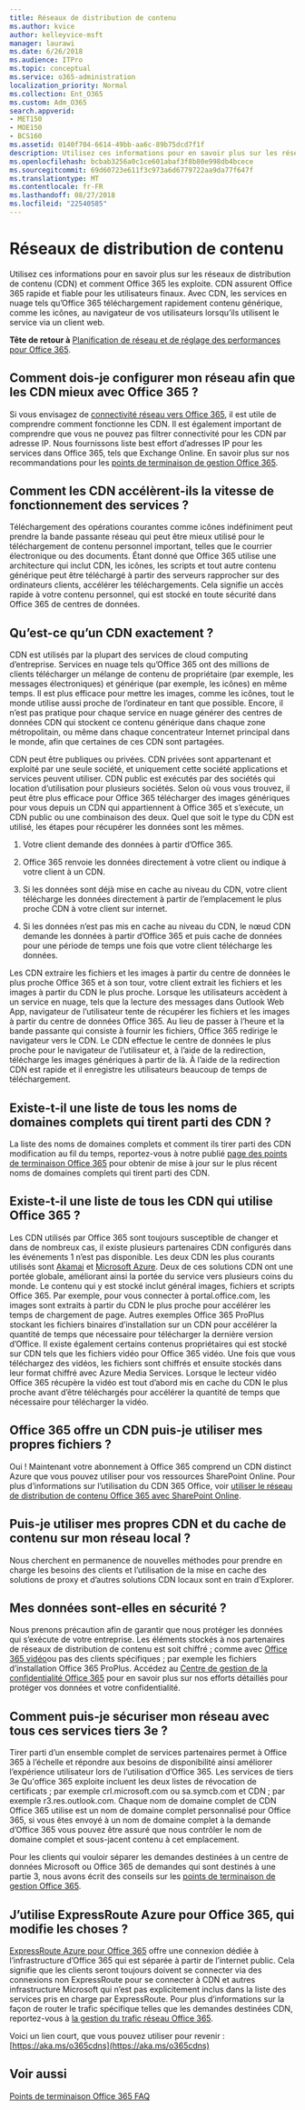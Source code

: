 ```yaml
---
title: Réseaux de distribution de contenu
ms.author: kvice
author: kelleyvice-msft
manager: laurawi
ms.date: 6/26/2018
ms.audience: ITPro
ms.topic: conceptual
ms.service: o365-administration
localization_priority: Normal
ms.collection: Ent_O365
ms.custom: Adm_O365
search.appverid:
- MET150
- MOE150
- BCS160
ms.assetid: 0140f704-6614-49bb-aa6c-89b75dcd7f1f
description: Utilisez ces informations pour en savoir plus sur les réseaux de distribution de contenu (CDN) et comment Office 365 les exploite. CDN assurent Office 365 rapide et fiable pour les utilisateurs finaux. Avec CDN, les services en nuage tels qu’Office 365 téléchargement rapidement contenu générique, comme les icônes, au navigateur de vos utilisateurs lorsqu’ils utilisent le service via un client web.
ms.openlocfilehash: bcbab3256a0c1ce601abaf3f8b80e998db4bcece
ms.sourcegitcommit: 69d60723e611f3c973a6d6779722aa9da77f647f
ms.translationtype: MT
ms.contentlocale: fr-FR
ms.lasthandoff: 08/27/2018
ms.locfileid: "22540585"
---
```

# <a name="content-delivery-networks"></a>Réseaux de distribution de contenu

Utilisez ces informations pour en savoir plus sur les réseaux de distribution de contenu (CDN) et comment Office 365 les exploite. CDN assurent Office 365 rapide et fiable pour les utilisateurs finaux. Avec CDN, les services en nuage tels qu’Office 365 téléchargement rapidement contenu générique, comme les icônes, au navigateur de vos utilisateurs lorsqu’ils utilisent le service via un client web.
  
 **Tête de retour à** [Planification de réseau et de réglage des performances pour Office 365](https://aka.ms/tune).
  
## <a name="how-should-i-set-up-my-network-so-that-cdns-work-best-with-office-365"></a>Comment dois-je configurer mon réseau afin que les CDN mieux avec Office 365 ?

Si vous envisagez de [connectivité réseau vers Office 365](network-connectivity.md), il est utile de comprendre comment fonctionne les CDN. Il est également important de comprendre que vous ne pouvez pas filtrer connectivité pour les CDN par adresse IP. Nous fournissons liste best effort d’adresses IP pour les services dans Office 365, tels que Exchange Online. En savoir plus sur nos recommandations pour les [points de terminaison de gestion Office 365](https://support.office.com/article/99cab9d4-ef59-4207-9f2b-3728eb46bf9a).
  
## <a name="how-do-cdns-make-services-work-faster"></a>Comment les CDN accélèrent-ils la vitesse de fonctionnement des services ?

Téléchargement des opérations courantes comme icônes indéfiniment peut prendre la bande passante réseau qui peut être mieux utilisé pour le téléchargement de contenu personnel important, telles que le courrier électronique ou des documents. Étant donné que Office 365 utilise une architecture qui inclut CDN, les icônes, les scripts et tout autre contenu générique peut être téléchargé à partir des serveurs rapprocher sur des ordinateurs clients, accélérer les téléchargements. Cela signifie un accès rapide à votre contenu personnel, qui est stocké en toute sécurité dans Office 365 de centres de données.
  
## <a name="what-exactly-is-a-cdn"></a>Qu’est-ce qu’un CDN exactement ?

CDN est utilisés par la plupart des services de cloud computing d’entreprise. Services en nuage tels qu’Office 365 ont des millions de clients télécharger un mélange de contenu de propriétaire (par exemple, les messages électroniques) et générique (par exemple, les icônes) en même temps. Il est plus efficace pour mettre les images, comme les icônes, tout le monde utilise aussi proche de l’ordinateur en tant que possible. Encore, il n’est pas pratique pour chaque service en nuage générer des centres de données CDN qui stockent ce contenu générique dans chaque zone métropolitain, ou même dans chaque concentrateur Internet principal dans le monde, afin que certaines de ces CDN sont partagées.
  
CDN peut être publiques ou privées. CDN privées sont appartenant et exploité par une seule société, et uniquement cette société applications et services peuvent utiliser. CDN public est exécutés par des sociétés qui location d’utilisation pour plusieurs sociétés. Selon où vous vous trouvez, il peut être plus efficace pour Office 365 télécharger des images génériques pour vous depuis un CDN qui appartiennent à Office 365 et s’exécute, un CDN public ou une combinaison des deux. Quel que soit le type du CDN est utilisé, les étapes pour récupérer les données sont les mêmes.
  
1. Votre client demande des données à partir d’Office 365.

2. Office 365 renvoie les données directement à votre client ou indique à votre client à un CDN.

3. Si les données sont déjà mise en cache au niveau du CDN, votre client télécharge les données directement à partir de l’emplacement le plus proche CDN à votre client sur internet.

4. Si les données n’est pas mis en cache au niveau du CDN, le nœud CDN demande les données à partir d’Office 365 et puis cache de données pour une période de temps une fois que votre client télécharge les données.

Les CDN extraire les fichiers et les images à partir du centre de données le plus proche Office 365 et à son tour, votre client extrait les fichiers et les images à partir du CDN le plus proche. Lorsque les utilisateurs accèdent à un service en nuage, tels que la lecture des messages dans Outlook Web App, navigateur de l’utilisateur tente de récupérer les fichiers et les images à partir du centre de données Office 365. Au lieu de passer à l’heure et la bande passante qui consiste à fournir les fichiers, Office 365 redirige le navigateur vers le CDN. Le CDN effectue le centre de données le plus proche pour le navigateur de l’utilisateur et, à l’aide de la redirection, télécharge les images génériques à partir de là. À l’aide de la redirection CDN est rapide et il enregistre les utilisateurs beaucoup de temps de téléchargement.
  
## <a name="is-there-a-list-of-all-the-fqdns-that-leverage-cdns"></a>Existe-t-il une liste de tous les noms de domaines complets qui tirent parti des CDN ?

La liste des noms de domaines complets et comment ils tirer parti des CDN modification au fil du temps, reportez-vous à notre publié [page des points de terminaison Office 365](https://go.microsoft.com/fwlink/p/?LinkID=293744) pour obtenir de mise à jour sur le plus récent noms de domaines complets qui tirent parti des CDN.
  
## <a name="is-there-a-list-of-all-the-cdns-that-office-365-uses"></a>Existe-t-il une liste de tous les CDN qui utilise Office 365 ?

Les CDN utilisés par Office 365 sont toujours susceptible de changer et dans de nombreux cas, il existe plusieurs partenaires CDN configurés dans les événements 1 n’est pas disponible. Les deux CDN les plus courants utilisés sont [Akamai](https://www.akamai.com/us/en/cdn.jsp) et [Microsoft Azure](https://azure.microsoft.com/documentation/services/cdn/). Deux de ces solutions CDN ont une portée globale, améliorant ainsi la portée du service vers plusieurs coins du monde. Le contenu qui y est stocké inclut général images, fichiers et scripts Office 365. Par exemple, pour vous connecter à portal.office.com, les images sont extraits à partir du CDN le plus proche pour accélérer les temps de chargement de page. Autres exemples Office 365 ProPlus stockant les fichiers binaires d’installation sur un CDN pour accélérer la quantité de temps que nécessaire pour télécharger la dernière version d’Office. Il existe également certains contenus propriétaires qui est stocké sur CDN tels que les fichiers vidéo pour Office 365 vidéo. Une fois que vous téléchargez des vidéos, les fichiers sont chiffrés et ensuite stockés dans leur format chiffré avec Azure Media Services. Lorsque le lecteur vidéo Office 365 récupère la vidéo est tout d’abord mis en cache du CDN le plus proche avant d’être téléchargés pour accélérer la quantité de temps que nécessaire pour télécharger la vidéo.
  
## <a name="does-office-365-offer-a-cdn-that-i-can-use-for-my-own-files"></a>Office 365 offre un CDN puis-je utiliser mes propres fichiers ?

Oui ! Maintenant votre abonnement à Office 365 comprend un CDN distinct Azure que vous pouvez utiliser pour vos ressources SharePoint Online. Pour plus d’informations sur l’utilisation du CDN 365 Office, voir [utiliser le réseau de distribution de contenu Office 365 avec SharePoint Online](use-office-365-cdn-with-spo.md).
  
## <a name="can-i-use-my-own-cdn-and-cache-content-on-my-local-network"></a>Puis-je utiliser mes propres CDN et du cache de contenu sur mon réseau local ?

Nous cherchent en permanence de nouvelles méthodes pour prendre en charge les besoins des clients et l’utilisation de la mise en cache des solutions de proxy et d’autres solutions CDN locaux sont en train d’Explorer.
  
## <a name="is-my-data-safe"></a>Mes données sont-elles en sécurité ?

Nous prenons précaution afin de garantir que nous protéger les données qui s’exécute de votre entreprise. Les éléments stockés à nos partenaires de réseaux de distribution de contenu est soit chiffré ; comme avec [Office 365 vidéo](https://support.office.com/article/2bed67a1-4052-49ff-a4ce-b7e6530eb98e)ou pas des clients spécifiques ; par exemple les fichiers d’installation Office 365 ProPlus. Accédez au [Centre de gestion de la confidentialité Office 365](https://go.microsoft.com/fwlink/p/?LinkId=397383) pour en savoir plus sur nos efforts détaillés pour protéger vos données et votre confidentialité.
  
## <a name="how-can-i-secure-my-network-with-all-these-3rd-party-services"></a>Comment puis-je sécuriser mon réseau avec tous ces services tiers 3e ?

Tirer parti d’un ensemble complet de services partenaires permet à Office 365 à l’échelle et répondre aux besoins de disponibilité ainsi améliorer l’expérience utilisateur lors de l’utilisation d’Office 365. Les services de tiers 3e Qu'office 365 exploite incluent les deux listes de révocation de certificats ; par exemple crl.microsoft.com ou sa.symcb.com et CDN ; par exemple r3.res.outlook.com. Chaque nom de domaine complet de CDN Office 365 utilise est un nom de domaine complet personnalisé pour Office 365, si vous êtes envoyé à un nom de domaine complet à la demande d’Office 365 vous pouvez être assuré que nous contrôler le nom de domaine complet et sous-jacent contenu à cet emplacement.
  
Pour les clients qui vouloir séparer les demandes destinées à un centre de données Microsoft ou Office 365 de demandes qui sont destinés à une partie 3, nous avons écrit des conseils sur les [points de terminaison de gestion Office 365](https://support.office.com/article/99cab9d4-ef59-4207-9f2b-3728eb46bf9a).
  
## <a name="im-using-azure-expressroute-for-office-365-does-that-change-things"></a>J’utilise ExpressRoute Azure pour Office 365, qui modifie les choses ?

[ExpressRoute Azure pour Office 365](azure-expressroute.md) offre une connexion dédiée à l’infrastructure d’Office 365 qui est séparée à partir de l’internet public. Cela signifie que les clients seront toujours doivent se connecter via des connexions non ExpressRoute pour se connecter à CDN et autres infrastructure Microsoft qui n’est pas explicitement inclus dans la liste des services pris en charge par ExpressRoute. Pour plus d’informations sur la façon de router le trafic spécifique telles que les demandes destinées CDN, reportez-vous à [la gestion du trafic réseau Office 365](routing-with-expressroute.md).
  
Voici un lien court, que vous pouvez utiliser pour revenir :[https://aka.ms/o365cdns](https://aka.ms/o365cdns)
  
## <a name="see-also"></a>Voir aussi

[Points de terminaison Office 365 FAQ](https://support.office.com/article/d4088321-1c89-4b96-9c99-54c75cae2e6d)
